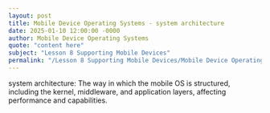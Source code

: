```yaml
---
layout: post
title: Mobile Device Operating Systems - system architecture
date: 2025-01-10 12:00:00 -0000
author: Mobile Device Operating Systems
quote: "content here"
subject: "Lesson 8 Supporting Mobile Devices"
permalink: "/Lesson 8 Supporting Mobile Devices/Mobile Device Operating Systems/Mobile Device Operating Systems - system architecture"
---
```


system architecture: The way in which the mobile OS is structured, including the kernel, middleware, and application layers, affecting performance and capabilities.
